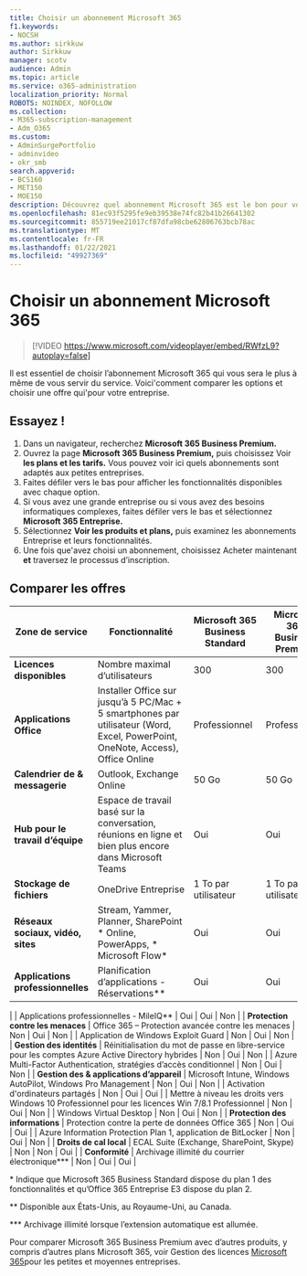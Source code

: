 ```yaml
---
title: Choisir un abonnement Microsoft 365
f1.keywords:
- NOCSH
ms.author: sirkkuw
author: Sirkkuw
manager: scotv
audience: Admin
ms.topic: article
ms.service: o365-administration
localization_priority: Normal
ROBOTS: NOINDEX, NOFOLLOW
ms.collection:
- M365-subscription-management
- Adm_O365
ms.custom:
- AdminSurgePortfolio
- adminvideo
- okr_smb
search.appverid:
- BCS160
- MET150
- MOE150
description: Découvrez quel abonnement Microsoft 365 est le bon pour votre organisation.
ms.openlocfilehash: 81ec93f5295fe9eb39538e74fc82b41b26641302
ms.sourcegitcommit: 855719ee21017cf87dfa98cbe62806763bcb78ac
ms.translationtype: MT
ms.contentlocale: fr-FR
ms.lasthandoff: 01/22/2021
ms.locfileid: "49927369"
---
```

# <a name="choose-a-microsoft-365-subscription"></a>Choisir un abonnement Microsoft 365

> [!VIDEO https://www.microsoft.com/videoplayer/embed/RWfzL9?autoplay=false]

Il est essentiel de choisir l’abonnement Microsoft 365 qui vous sera le plus à même de vous servir du service. Voici&#39;comment comparer les options et choisir une offre qui&#39;pour votre entreprise.

## <a name="try-it"></a>Essayez !

1. Dans un navigateur, recherchez **Microsoft 365 Business Premium.**
2. Ouvrez la page **Microsoft 365 Business Premium,** puis choisissez Voir **les plans et les tarifs.** Vous pouvez voir ici quels abonnements sont adaptés aux petites entreprises.
3. Faites défiler vers le bas pour afficher les fonctionnalités disponibles avec chaque option.
4. Si vous avez une grande entreprise ou si vous avez des besoins informatiques complexes, faites défiler vers le bas et sélectionnez **Microsoft 365 Entreprise.**
5. Sélectionnez  **Voir les produits et plans,** puis examinez les abonnements Entreprise et leurs fonctionnalités.
6. Une fois que&#39;avez choisi un abonnement, choisissez Acheter maintenant  **et** traversez le processus d’inscription.

## <a name="compare-plans"></a>Comparer les offres

| **Zone de service** | **Fonctionnalité** | **Microsoft 365 Business Standard** | **Microsoft 365 Business Premium** | **Office 365 Entreprise E3** |
| --- | --- | --- | --- | --- |
| **Licences disponibles** | Nombre maximal d’utilisateurs | 300 | 300 | Illimité |
| **Applications Office** | Installer Office sur jusqu’à 5 PC/Mac + 5 smartphones par utilisateur (Word, Excel, PowerPoint, OneNote, Access), Office Online | Professionnel | Professionnel | ProPlus |
| **Calendrier de &amp; messagerie** | Outlook, Exchange Online | 50 Go | 50 Go | 100 Go |
| **Hub pour le travail d’équipe** | Espace de travail basé sur la conversation, réunions en ligne et bien plus encore dans Microsoft Teams | Oui | Oui | Oui |
| **Stockage de fichiers** | OneDrive Entreprise | 1 To par utilisateur | 1 To par utilisateur | Illimité |
| **Réseaux sociaux, vidéo, sites** | Stream, Yammer, Planner, SharePoint \* Online, PowerApps, \* Microsoft Flow\* | Oui | Oui | Oui |
| **Applications professionnelles** | Planification d’applications - Réservations\*\* | Oui | Oui | Oui |
|
 | Applications professionnelles - MileIQ\*\* | Oui | Oui | Non |
| **Protection contre les menaces** | Office 365 – Protection avancée contre les menaces | Non | Oui | Non |
 | Application de Windows Exploit Guard | Non | Oui | Non |
| **Gestion des identités** | Réinitialisation du mot de passe en libre-service pour les comptes Azure Active Directory hybrides | Non | Oui | Non |
 | Azure Multi-Factor Authentication, stratégies d’accès conditionnel | Non | Oui | Non |
| **Gestion des &amp; applications d’appareil** | Microsoft Intune, Windows AutoPilot, Windows Pro Management | Non | Oui | Non |
 | Activation d'ordinateurs partagés | Non | Oui | Oui |
 | Mettre à niveau les droits vers Windows 10 Professionnel pour les licences Win 7/8.1 Professionnel | Non | Oui | Non |
 | Windows Virtual Desktop | Non | Oui | Non |
| **Protection des informations** | Protection contre la perte de données Office 365 | Non | Oui | Oui |
 | Azure Information Protection Plan 1, application de BitLocker | Non | Oui | Non |
| **Droits de cal local** | ECAL Suite (Exchange, SharePoint, Skype) | Non | Non | Oui |
| **Conformité** | Archivage illimité du courrier électronique\*\*\* | Non | Oui | Oui |

\* Indique que Microsoft 365 Business Standard dispose du plan 1 des fonctionnalités et qu’Office 365 Entreprise E3 dispose du plan 2.

\*\* Disponible aux États-Unis, au Royaume-Uni, au Canada.

\*\*\* Archivage illimité lorsque l’extension automatique est allumée.

Pour comparer Microsoft 365 Business Premium avec d’autres produits, y compris d’autres plans Microsoft 365, voir Gestion des licences [Microsoft 365](https://docs.microsoft.com/office365/servicedescriptions/microsoft-365-service-descriptions/licensing-microsoft-365-in-smb)pour les petites et moyennes entreprises.
